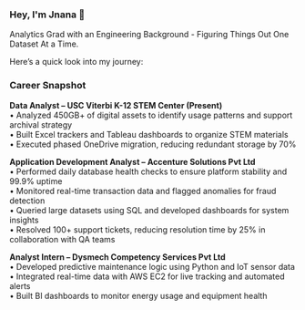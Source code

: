 ### Hey, I'm Jnana 👋 

Analytics Grad with an Engineering Background - Figuring Things Out One Dataset At a Time.

Here’s a quick look into my journey:

### Career Snapshot

**Data Analyst – USC Viterbi K-12 STEM Center (Present)**  
• Analyzed 450GB+ of digital assets to identify usage patterns and support archival strategy  
• Built Excel trackers and Tableau dashboards to organize STEM materials  
• Executed phased OneDrive migration, reducing redundant storage by 70%

**Application Development Analyst – Accenture Solutions Pvt Ltd**  
• Performed daily database health checks to ensure platform stability and 99.9% uptime  
• Monitored real-time transaction data and flagged anomalies for fraud detection  
• Queried large datasets using SQL and developed dashboards for system insights  
• Resolved 100+ support tickets, reducing resolution time by 25% in collaboration with QA teams

**Analyst Intern – Dysmech Competency Services Pvt Ltd**  
• Developed predictive maintenance logic using Python and IoT sensor data  
• Integrated real-time data with AWS EC2 for live tracking and automated alerts  
• Built BI dashboards to monitor energy usage and equipment health
